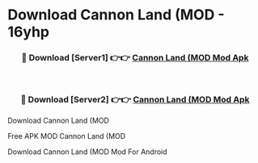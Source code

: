 # Download Cannon Land (MOD - 16yhp



<div align="center">
<h3>🔴 Download [Server1] 👉👉 <a href="https://momento.my/?title=Cannon_Land_(MOD">Cannon Land (MOD Mod Apk</a></h3><br>

<h3>🔴 Download [Server2] 👉👉 <a href="https://momento.my/?title=Cannon_Land_(MOD">Cannon Land (MOD Mod Apk</a></h3>
</div>



Download Cannon Land (MOD 

Free APK MOD Cannon Land (MOD 

Download Cannon Land (MOD Mod For Android
